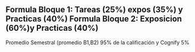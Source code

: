 Formula Bloque 1: Tareas (25%) expos (35%) y Practicas (40%)
Formula Bloque 2: Exposicion (60%)y Practicas (40%)
-------
Promedio Semestral (promedio B1,B2) 95% de la calificación y Cognify 5%
